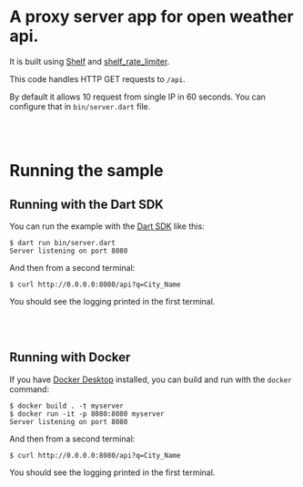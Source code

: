 # A proxy server app for open weather api.
It is built using [Shelf](https://pub.dev/packages/shelf) and [shelf_rate_limiter](https://pub.dev/packages/shelf_rate_limiter).

This code handles HTTP GET requests to `/api`.

By default it allows 10 request from single IP in 60 seconds. You can configure that in `bin/server.dart` file.

<br>
<br>

# Running the sample

## Running with the Dart SDK

You can run the example with the [Dart SDK](https://dart.dev/get-dart)
like this:

```
$ dart run bin/server.dart
Server listening on port 8080
```

And then from a second terminal:
```
$ curl http://0.0.0.0:8080/api?q=City_Name
```
You should see the logging printed in the first terminal.

<br>
<br>

## Running with Docker

If you have [Docker Desktop](https://www.docker.com/get-started) installed, you
can build and run with the `docker` command:

```
$ docker build . -t myserver
$ docker run -it -p 8080:8080 myserver
Server listening on port 8080
```

And then from a second terminal:
```
$ curl http://0.0.0.0:8080/api?q=City_Name

```

You should see the logging printed in the first terminal.
